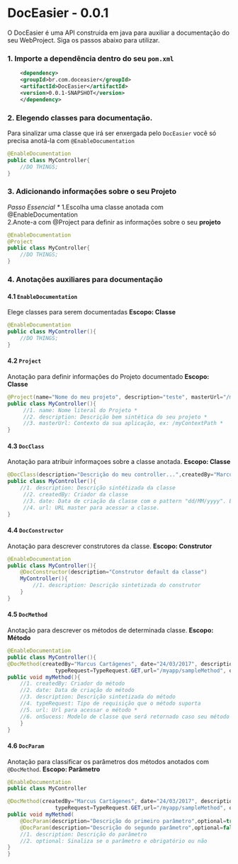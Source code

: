 # DocEasier - 0.0.1
O DocEasier é uma API construida em java para auxiliar a documentação do seu WebProject. Siga os passos abaixo para utilizar.<br/>

### 1. Importe a dependência dentro do seu `pom.xml`
```xml
    <dependency>
	<groupId>br.com.doceasier</groupId>
	<artifactId>DocEasier</artifactId>
	<version>0.0.1-SNAPSHOT</version>
    </dependency>
```

### 2. Elegendo classes para documentação. 
Para sinalizar uma classe que irá ser enxergada pelo `DocEasier` você só precisa anotá-la com `@EnableDocumentation`
```java
@EnableDocumentation
public class MyController{
	//DO THINGS;
}
```

### 3. Adicionando informações sobre o seu Projeto
<i>Passo Essencial *</i>
	1.Escolha uma classe anotada com @EnableDocumentation<br/>
	2.Anote-a com @Project para definir as informações sobre o seu <b>projeto</b>
```java
@EnableDocumentation
@Project
public class MyController{
	//DO THINGS;
}
```

### 4. Anotações auxiliares para documentação
#### 4.1 `EnableDocumentation`
Elege classes para serem documentadas <b>Escopo: Classe</b>
```java
@EnableDocumentation
public class MyController(){
	//DO THINGS;
}
```
#### 4.2 `Project`
Anotação para definir informações do Projeto documentado <b>Escopo: Classe</b>
```java
@Project(name="Nome do meu projeto", description="teste", masterUrl="/meuContextPath", )	
public class MyController(){
	 //1. name: Nome literal do Projeto *
	 //2. description: Descrição bem sintética do seu projeto *
	 //3. masterUrl: Contexto da sua aplicação, ex: /myContextPath *
}
```
#### 4.3 `DocClass`
Anotação para atribuir informaçoes sobre a classe anotada. <b>Escopo: Classe</b>
```java
@DocClass(description="Descrição do meu controller...",createdBy="Marcus Cartágenes", date="24/03/2017",url="/myController)
public class MyController(){
	//1. description: Descrição sintétizada da classe
	 //2. createdBy: Criador da classe
	 //3. date: Data de criação da classe com o pattern "dd/MM/yyyy". Ex: 01/01/2017
	 //4. url: URL master para acessar a classe.
}
```
#### 4.4 `DocConstructor`
Anotação para descrever construtores da classe. <b>Escopo: Construtor</b>
```java
@EnableDocumentation
public class MyController(){	
	@DocConstructor(description="Construtor default da classe")
	MyController(){
		//1. description: Descrição sintetizada do construtor
	}
}
```

#### 4.5 `DocMethod`
Anotação para descrever os métodos de determinada classe. <b>Escopo: Método</b>
```java
@EnableDocumentation
public class MyController(){
@DocMethod(createdBy="Marcus Cartágenes", date="24/03/2017", description="Método de Exemplo (Com parametros)", 
			   typeRequest=TypeRequest.GET,url="/myapp/sampleMethod", onSucess = Employee.class)		
public void myMethod(){
	//1. createdBy: Criador do método
	//2. date: Data de criação do método
	//3. description: Descrição sintetizada do método
	//4. typeRequest: Tipo de requisição que o método suporta
	//5. url: Url para acessar o método *
	//6. onSucess: Modelo de classe que será retornado caso seu método seja executado com sucesso *
	}
}
```

#### 4.6 `DocParam`
Anotação para classificar os parâmetros dos métodos anotados com `@DocMethod`. <b>Escopo: Parâmetro</b>
```java
@EnableDocumentation
public class MyController

@DocMethod(createdBy="Marcus Cartágenes", date="24/03/2017", description="Método de Exemplo (Com parametros)", 
			   typeRequest=TypeRequest.GET,url="/myapp/sampleMethod", onSucess = Employee.class)
public void myMethod(
	@DocParam(description="Descrição do primeiro parâmetro",optional=true)String nome String param1, 
	@DocParam(description="Descrição do segundo parâmetro",optional=false)String nome Date param2){
	//1. description: Descrição do parâmetro 
	//2. optional: Sinaliza se o parâmetro e obrigatório ou não	
}
}
```

